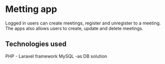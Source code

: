 # Metting app

Logged in users can create meetings, register and unregister to a meeting.
The apps also allows users to create, update and delete meetings.

## Technologies used

PHP - Laravel framework 
MySQL -as DB solution

